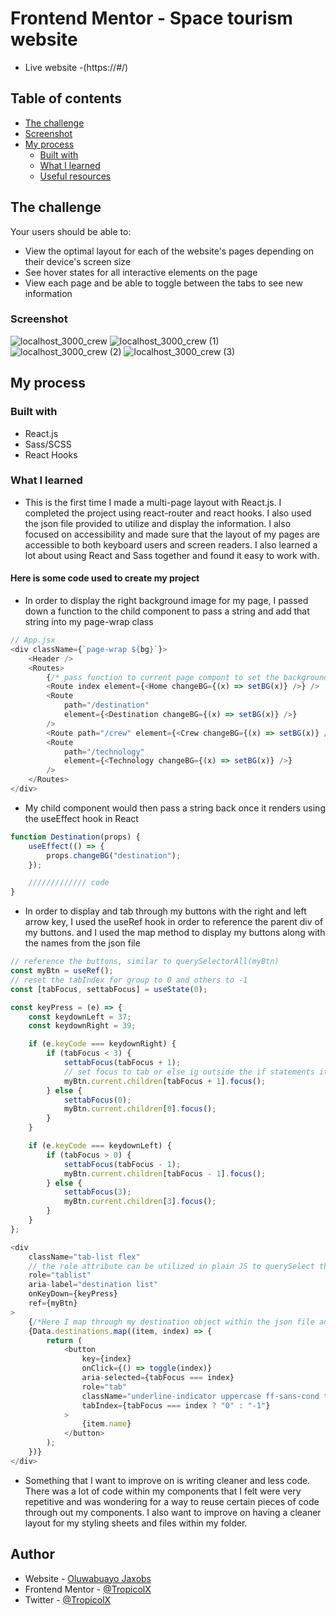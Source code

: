 # Frontend Mentor - Space tourism website

-   Live website -(https://#/)

## Table of contents

-   [The challenge](#the-challenge)
-   [Screenshot](#screenshot)
-   [My process](#my-process)
    -   [Built with](#built-with)
    -   [What I learned](#what-i-learned)
    -   [Useful resources](#useful-resources)

## The challenge

Your users should be able to:

-   View the optimal layout for each of the website's pages depending on their device's screen size
-   See hover states for all interactive elements on the page
-   View each page and be able to toggle between the tabs to see new information

### Screenshot

![localhost_3000_crew](https://user-images.githubusercontent.com/85038929/143960182-340822d1-9b8c-40d7-accf-d7792ec0c0e5.png)
![localhost_3000_crew (1)](https://user-images.githubusercontent.com/85038929/143960192-89b1cba5-6aa7-4522-b695-98ce9ea94383.png)
![localhost_3000_crew (2)](https://user-images.githubusercontent.com/85038929/143960203-eac701e5-353b-4dd8-9de3-c01a3bbe1c1f.png)
![localhost_3000_crew (3)](https://user-images.githubusercontent.com/85038929/143960209-5e7433ce-856d-408d-bd57-1803c85514f4.png)

## My process

### Built with

-   React.js
-   Sass/SCSS
-   React Hooks

### What I learned

-   This is the first time I made a multi-page layout with React.js. I completed the project using react-router and react hooks. I also used the json file provided to utilize and display the information. I also focused on accessibility and made sure that the layout of my pages are accessible to both keyboard users and screen readers. I also learned a lot about using React and Sass together and found it easy to work with.

#### Here is some code used to create my project

-   In order to display the right background image for my page, I passed down a function to the child component to pass a string and add that string into my page-wrap class

```Javascript
// App.jsx
<div className={`page-wrap ${bg}`}>
	<Header />
    <Routes>
        {/* pass function to current page compont to set the background class */}
        <Route index element={<Home changeBG={(x) => setBG(x)} />} />
        <Route
            path="/destination"
            element={<Destination changeBG={(x) => setBG(x)} />}
        />
        <Route path="/crew" element={<Crew changeBG={(x) => setBG(x)} />} />
        <Route
            path="/technology"
            element={<Technology changeBG={(x) => setBG(x)} />}
        />
    </Routes>
</div>
```

-   My child component would then pass a string back once it renders using the useEffect hook in React

```Javascript
function Destination(props) {
	useEffect(() => {
		props.changeBG("destination");
	});

    ///////////// code
}
```

-   In order to display and tab through my buttons with the right and left arrow key, I used the useRef hook in order to reference the parent div of my buttons. and I used the map method to display my buttons along with the names from the json file

```Javascript
// reference the buttons, similar to querySelectorAll(myBtn)
const myBtn = useRef();
// reset the tabIndex for group to 0 and others to -1
const [tabFocus, settabFocus] = useState(0);

const keyPress = (e) => {
    const keydownLeft = 37;
    const keydownRight = 39;

    if (e.keyCode === keydownRight) {
        if (tabFocus < 3) {
            settabFocus(tabFocus + 1);
            // set focus to tab or else ig outside the if statements it'll be one behind
            myBtn.current.children[tabFocus + 1].focus();
        } else {
            settabFocus(0);
            myBtn.current.children[0].focus();
        }
    }

    if (e.keyCode === keydownLeft) {
        if (tabFocus > 0) {
            settabFocus(tabFocus - 1);
            myBtn.current.children[tabFocus - 1].focus();
        } else {
            settabFocus(3);
            myBtn.current.children[3].focus();
        }
    }
};
```

```JavaScript
<div
    className="tab-list flex"
    // the role attribute can be utilized in plain JS to querySelect this element for the tab functionality
    role="tablist"
    aria-label="destination list"
    onKeyDown={keyPress}
    ref={myBtn}
>
    {/*Here I map through my destination object within the json file and display the buttons of the planets*/}
    {Data.destinations.map((item, index) => {
        return (
            <button
                key={index}
                onClick={() => toggle(index)}
                aria-selected={tabFocus === index}
                role="tab"
                className="underline-indicator uppercase ff-sans-cond text-accent letter-spacing-2"
                tabIndex={tabFocus === index ? "0" : "-1"}
            >
                {item.name}
            </button>
        );
    })}
</div>
```

-   Something that I want to improve on is writing cleaner and less code. There was a lot of code within my components that I felt were very repetitive and was wondering for a way to reuse certain pieces of code through out my components. I also want to improve on having a cleaner layout for my styling sheets and files within my folder.

## Author

-   Website - [Oluwabuayo Jaxobs](https://#/)
-   Frontend Mentor - [@TropicolX](https://www.frontendmentor.io/profile/TropicolX)
-   Twitter - [@TropicolX](https://www.twitter.com/TropicolX)
